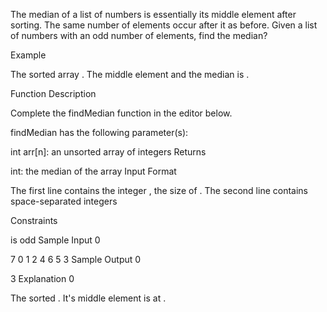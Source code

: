The median of a list of numbers is essentially its middle element after sorting. The same number of elements occur after it as before. Given a list of numbers with an odd number of elements, find the median?

Example

The sorted array . The middle element and the median is .

Function Description

Complete the findMedian function in the editor below.

findMedian has the following parameter(s):

int arr[n]: an unsorted array of integers
Returns

int: the median of the array
Input Format

The first line contains the integer , the size of .
The second line contains  space-separated integers 

Constraints

 is odd
Sample Input 0

7
0 1 2 4 6 5 3
Sample Output 0

3
Explanation 0

The sorted . It's middle element is at .